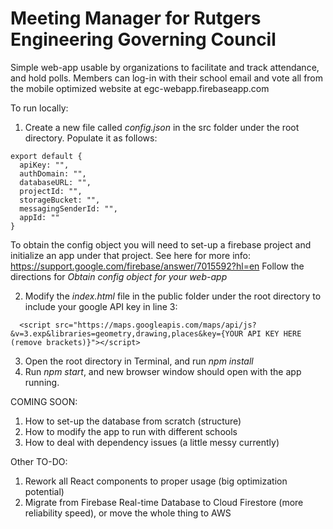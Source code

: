 # Meeting Manager for Rutgers Engineering Governing Council
Simple web-app usable by organizations to facilitate and track attendance, and hold polls. Members can log-in with their school email and vote all from the mobile optimized website at egc-webapp.firebaseapp.com

To run locally:
1. Create a new file called *config.json* in the src folder under the root directory. Populate it as follows:
```
export default {
  apiKey: "",
  authDomain: "",
  databaseURL: "",
  projectId: "",
  storageBucket: "",
  messagingSenderId: "",
  appId: ""
}
```
 To obtain the config object you will need to set-up a firebase project and initialize an app under that project.
 See here for more info: https://support.google.com/firebase/answer/7015592?hl=en
 Follow the directions for *Obtain config object for your web-app*

2. Modify the *index.html* file in the public folder under the root directory to include your google API key in line 3:
```
  <script src="https://maps.googleapis.com/maps/api/js?&v=3.exp&libraries=geometry,drawing,places&key={YOUR API KEY HERE (remove brackets)}"></script>
```

3. Open the root directory in Terminal, and run *npm install*
4. Run *npm start*, and new browser window should open with the app running.

COMING SOON:
1. How to set-up the database from scratch (structure)
2. How to modify the app to run with different schools
3. How to deal with dependency issues (a little messy currently)

Other TO-DO:
1. Rework all React components to proper usage (big optimization potential)
2. Migrate from Firebase Real-time Database to Cloud Firestore (more reliability speed), or move the whole thing to AWS
